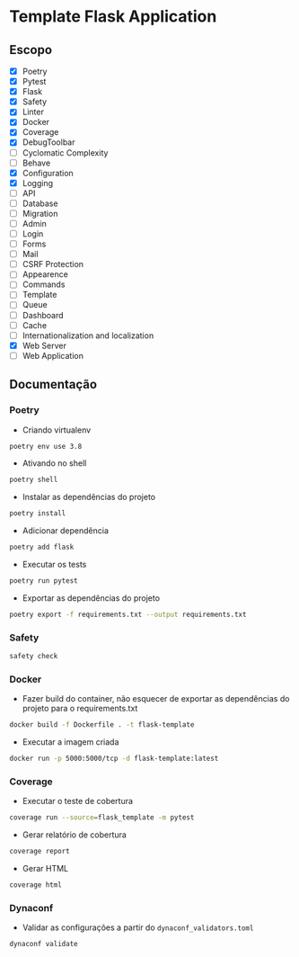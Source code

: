 # Template Flask Application #

## Escopo ##

- [x] Poetry
- [x] Pytest
- [x] Flask
- [x] Safety
- [x] Linter
- [x] Docker
- [x] Coverage
- [x] DebugToolbar
- [ ] Cyclomatic Complexity
- [ ] Behave
- [x] Configuration
- [x] Logging
- [ ] API
- [ ] Database
- [ ] Migration
- [ ] Admin
- [ ] Login
- [ ] Forms
- [ ] Mail
- [ ] CSRF Protection
- [ ] Appearence
- [ ] Commands
- [ ] Template
- [ ] Queue
- [ ] Dashboard
- [ ] Cache
- [ ] Internationalization and localization
- [x] Web Server
- [ ] Web Application

## Documentação ###

### Poetry ###

- Criando virtualenv
```bash
poetry env use 3.8
```

- Ativando no shell
```bash
poetry shell
```

- Instalar as dependências do projeto
```bash
poetry install
```

- Adicionar dependência
```bash
poetry add flask
```

- Executar os tests
```bash
poetry run pytest
```

- Exportar as dependências do projeto
```bash
poetry export -f requirements.txt --output requirements.txt
```

### Safety ###
```bash
safety check
```

### Docker ###

- Fazer build do container, não esquecer de exportar as dependências do projeto para o requirements.txt
```bash
docker build -f Dockerfile . -t flask-template 
```

- Executar a imagem criada
```bash
docker run -p 5000:5000/tcp -d flask-template:latest
```

### Coverage ###

- Executar o teste de cobertura
```bash
coverage run --source=flask_template -m pytest 
```

- Gerar relatório de cobertura
```bash
coverage report
```

- Gerar HTML
```bash
coverage html
```

### Dynaconf ###

- Validar as configurações a partir do `dynaconf_validators.toml`
```bash
dynaconf validate
```